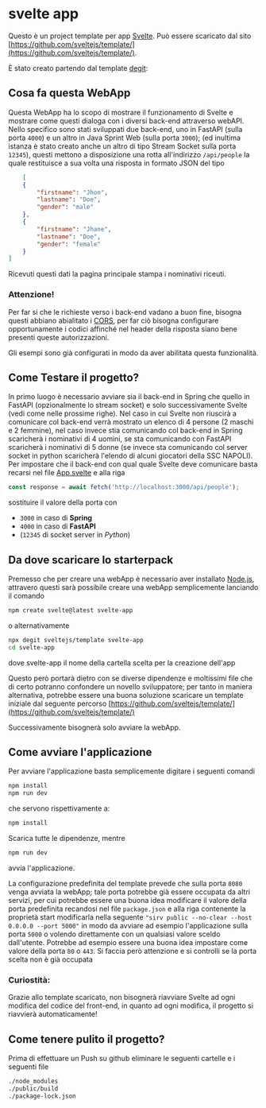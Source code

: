 # svelte app

Questo è un project template per app [Svelte](https://svelte.dev).
Può essere scaricato dal sito [https://github.com/sveltejs/template/](https://github.com/sveltejs/template/).

È stato creato partendo dal template [degit](https://github.com/Rich-Harris/degit):

## Cosa fa questa WebApp

Questa WebApp ha lo scopo di mostrare il funzionamento di Svelte e mostrare come questi dialoga con i diversi back-end attraverso webAPI.
Nello specifico sono stati sviluppati due back-end, uno in FastAPI (sulla porta ```4000```) e un altro in Java Sprint Web (sulla porta ```3000```); (ed inultima istanza è stato creato anche un altro di tipo Stream Socket sulla porta ```12345```), questi mettono a disposizione una rotta all'indirizzo ```/api/people``` la quale restituisce a sua volta una risposta in formato JSON del tipo

```json
	[
	{
		"firstname": "Jhon",
		"lastname": "Doe",
		"gender": "male"
	},
	{
		"firstname": "Jhane",
		"lastname": "Doe",
		"gender": "female"
	}
]
```

Ricevuti questi dati la pagina principale stampa i nominativi riceuti.

### Attenzione!

Per far si che le richieste verso i back-end vadano a buon fine, bisogna questi abbiano abialitato i [CORS](https://it.wikipedia.org/wiki/Cross-origin_resource_sharing), per far ciò bisogna configurare opportunamente i codici affinché nel header della risposta siano bene presenti queste autorizzazioni.

Gli esempi sono già configurati in modo da aver abilitata questa funzionalità.

## Come Testare il progetto?

In primo luogo è necessario avviare sia il back-end in Spring che quello in FastAPI (opzionalmente lo stream socket) e solo successivamente Svelte (vedi come nelle prossime righe).
Nel caso in cui Svelte non riuscirà a comunicare col back-end verrà mostrato un elenco di 4 persone (2 maschi e 2 femmine), nel caso invece stia comunicando col back-end in Spring scaricherà i nominativi di 4 uomini, se sta comunicando con FastAPI scaricherà i nominativi di 5 donne (se invece sta comunicando col server socket in python scaricherà l'elendo di alcuni giocatori della SSC NAPOLI).
Per impostare che il back-end con qual quale Svelte deve comunicare basta recarsi nel file [App.svelte](./src/App.svelte) e alla riga

```javascript
const response = await fetch('http://localhost:3000/api/people');
```

sostituire il valore della porta con
* ```3000``` in caso di **Spring**
* ```4000``` in caso di **FastAPI**
* (```12345``` di socket server in *Python*)

## Da dove scaricare lo starterpack

Premesso che per creare una webApp è necessario aver installato [Node.js](https://nodejs.org/), attravero questi sarà possibile creare una webApp semplicemente lanciando il comando

```bash
npm create svelte@latest svelte-app
```

o alternativamente

```bash
npx degit sveltejs/template svelte-app
cd svelte-app
```

dove svelte-app il nome della cartella scelta per la creazione dell'app

Questo però portarà dietro con se diverse dipendenze e moltissimi file che di certo potranno confondere un novello sviluppatore; per tanto in maniera alternativa, potrebbe essere una buona soluzione scaricare un template iniziale dal seguente percorso [https://github.com/sveltejs/template/](https://github.com/sveltejs/template/)

Successivamente bisognerà solo avviare la webApp.

## Come avviare l'applicazione

Per avviare l'applicazione basta semplicemente digitare i seguenti comandi

```bash
npm install
npm run dev
```
che servono rispettivamente a:

```bash
npm install
```

Scarica tutte le dipendenze, mentre

```bash
npm run dev
```

avvia l'applicazione.

La configurazione predefinita del template prevede che sulla porta ```8080``` venga avviata la webApp; tale porta potrebbe già essere occupata da altri servizi, per cui potrebbe essere una buona idea modificare il valore della porta predefinita recandosi nel file ```package.json``` e alla riga contenente la proprietà start modificarla nella seguente ```"sirv public --no-clear --host 0.0.0.0 --port 5000"``` in modo da avviare ad esempio l'applicazione sulla porta ```5000``` o volendo direttamente con un qualsiasi valore sceldo dall'utente.
Potrebbe ad esempio essere una buona idea impostare come valore della porta ```80``` o ```443```.
Si faccia però attenzione e si controlli se la porta scelta non è già occupata

### Curiostità:

Grazie allo template scaricato, non bisognerà riavviare Svelte ad ogni modifica del codice del front-end, in quanto ad ogni modifica, il progetto si riavvierà automaticamente!

## Come tenere pulito il progetto?

Prima di effettuare un Push su github eliminare le seguenti cartelle e i seguenti file

```bash
./node_modules
./public/build
./package-lock.json
```

